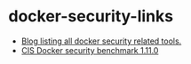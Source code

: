 # docker-security-links
 -  [Blog listing all docker security related tools.](http://blyx.com/2015/12/01/docker-security-tools-audit-and-vulnerability-assessment)
 - [CIS Docker security benchmark 1.11.0](https://benchmarks.cisecurity.org/tools2/docker/CIS_Docker_1.11.0_Benchmark_v1.0.0.pdf)
